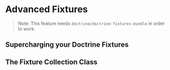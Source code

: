 Advanced Fixtures
=================

> Note: This feature needs `doctrine/doctrine-fixtures-bundle`
in order to work.

## Supercharging your Doctrine Fixtures

## The Fixture Collection Class